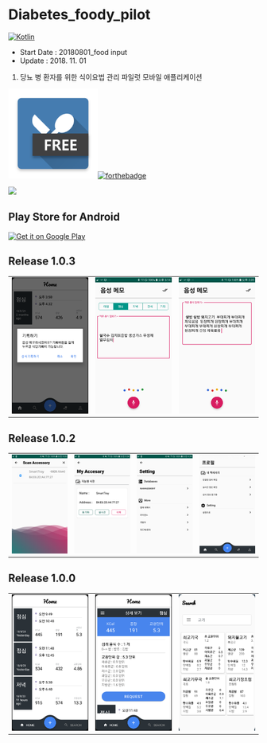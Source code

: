 # Diabetes_foody_pilot

[![Kotlin](https://img.shields.io/badge/kotlin-1.3.0-blue.svg)](http://kotlinlang.org)

- Start Date : 20180801_food input
- Update : 2018. 11. 01



1. 당뇨 병 환자를 위한 식이요법 관리 파일럿 모바일 애플리케이션




<img src="https://github.com/JAICHANGPARK/Diabetes_foody_pilot/blob/master/DiabetesFoodyPilot/app_image/icons_sq/playstore/icon.png" width="180">[![forthebadge](https://forthebadge.com/images/badges/built-for-android.svg)](https://www.android.com/)

<img src="https://github.com/JAICHANGPARK/Diabetes_foody_pilot/blob/master/DiabetesFoodyPilot/app_image/mockup-images/mockup.png" >

## Play Store for Android

<a href='https://play.google.com/store/apps/details?id=com.dreamwalker.diabetesfoodypilot&pcampaignid=MKT-Other-global-all-co-prtnr-py-PartBadge-Mar2515-1'><img alt='Get it on Google Play' src='https://play.google.com/intl/en_us/badges/images/generic/en_badge_web_generic.png' width = 300/></a>



## Release 1.0.3
<div style="text-align: center"><table><tr>
  <td style="text-align: center">
<img src="https://github.com/JAICHANGPARK/Diabetes_foody_pilot/blob/master/DiabetesFoodyPilot/device-2018-11-02-235151.png" width="180">
</td>
<td style="text-align: center">
<img src="https://github.com/JAICHANGPARK/Diabetes_foody_pilot/blob/master/DiabetesFoodyPilot/device-2018-11-03-171450.png" width="180">
</td>
<td style="text-align: center">
<img src="https://github.com/JAICHANGPARK/Diabetes_foody_pilot/blob/master/DiabetesFoodyPilot/device-2018-11-03-153524.png" width="180">
</td>

  </tr>
</table>
</div>

  

## Release 1.0.2
<div style="text-align: center"><table><tr>
<td style="text-align: center">
<img src="https://github.com/JAICHANGPARK/Diabetes_foody_pilot/blob/master/DiabetesFoodyPilot/screenshot/device-2018-11-02-093511.png" width="180">
</td>
<td style="text-align: center">
<img src="https://github.com/JAICHANGPARK/Diabetes_foody_pilot/blob/master/DiabetesFoodyPilot/screenshot/device-2018-11-02-093449.png" width="180">
</td>
<td style="text-align: center">
<img src="https://github.com/JAICHANGPARK/Diabetes_foody_pilot/blob/master/DiabetesFoodyPilot/screenshot/device-2018-11-02-093430.png" width="180">
</td>
  
  <td style="text-align: center">
<img src="https://github.com/JAICHANGPARK/Diabetes_foody_pilot/blob/master/DiabetesFoodyPilot/screenshot/device-2018-11-02-093414.png" width="180">
</td>
  
  </tr>
</table>
</div>



## Release 1.0.0
<div style="text-align: center"><table><tr>
<td style="text-align: center">
<img src="https://github.com/JAICHANGPARK/Diabetes_foody_pilot/blob/master/DiabetesFoodyPilot/screenshot/device-2018-08-21-102321.png" width="180">
</td>
<td style="text-align: center">
<img src="https://github.com/JAICHANGPARK/Diabetes_foody_pilot/blob/master/DiabetesFoodyPilot/screenshot/device-2018-08-21-102332.png" width="180">
</td>
<td style="text-align: center">
<img src="https://github.com/JAICHANGPARK/Diabetes_foody_pilot/blob/master/DiabetesFoodyPilot/screenshot/device-2018-08-21-103607.png" width="180">
</td></td></tr>
</table>
</div>
